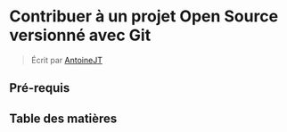 # Contribuer à un projet Open Source versionné avec Git

> Écrit par [AntoineJT](https://github.com/AntoineJT)

## Pré-requis

## Table des matières 


